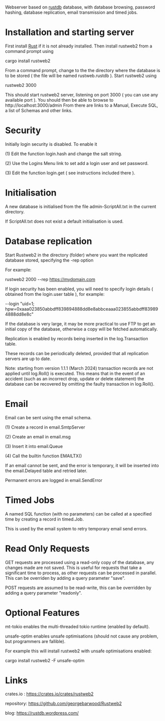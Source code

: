 Webserver based on [rustdb](https://github.com/georgebarwood/RustDB) database, 
with database browsing, password hashing, database replication, email transmission and timed jobs.

Installation and starting server
================================
First install [Rust](https://www.rust-lang.org/tools/install) if it is not already installed.
Then install rustweb2 from a command prompt using

cargo install rustweb2

From a command prompt, change to the the directory where the database is to be stored ( the file will be named rustweb.rustdb ). 
Start rustweb2 using

rustweb2 3000

This should start rustweb2 server, listening on port 3000 ( you can use any available port ).
You should then be able to browse to http://localhost:3000/admin
From there are links to a Manual, Execute SQL, a list of Schemas and other links.

Security
========

Initially login security is disabled. To enable it 

(1) Edit the function login.hash and change the salt string.

(2) Use the Logins Menu link to set add a login user and set password.

(3) Edit the function login.get ( see instructions included there ).

Initialisation
==============
A new database is initialised from the file admin-ScriptAll.txt in the current directory.

If ScriptAll.txt does not exist a default initialisation is used.

Database replication
====================

Start Rustweb2 in the directory (folder) where you want the replicated database stored, specifying the  -rep option

For example:

rustweb2 2000 --rep https://mydomain.com

If login security has been enabled, you will need to specify login details ( obtained from the login.user table ), for example:

--login "uid=1; hpw=0xaaa023850abbdff839894888dd8e8abbceaaa023855abbdff839894888dd8e8c"

If the database is very large, it may be more practical to use FTP to get an initial copy of the database, otherwise a copy will be fetched automatically.

Replication is enabled by records being inserted in the log.Transaction table. 

These records can be periodically deleted, provided that all replication servers are up to date.

Note: starting from version 1.1.1 (March 2024) transaction records are not applied until log.Roll() is executed. 
This means that in the event of an accident (such as an incorrect drop, update or delete statement) the database can be recovered by omitting the faulty transaction in log.Roll().

Email
=====

Email can be sent using the email schema.

(1) Create a record in email.SmtpServer

(2) Create an email in email.msg

(3) Insert it into email.Queue

(4) Call the builtin function EMAILTX()

If an email cannot be sent, and the error is temporary, it will be inserted into the email.Delayed table and retried later.

Permanent errors are logged in email.SendError

Timed Jobs
==========

A named SQL function (with no parameters) can be called at a specified time by creating a record in timed.Job.

This is used by the email system to retry temporary email send errors.

Read Only Requests
==================

GET requests are processed using a read-only copy of the database, any changes made are not saved.
This is useful for requests that take a significant time to process, as other requests can be processed in parallel.
This can be overriden by adding a query parameter "save".

POST requests are assumed to be read-write, this can be overridden by adding a query parameter "readonly".

Optional Features
=================
mt-tokio enables the multi-threaded tokio runtime (enabled by default).

unsafe-optim enables unsafe optimisations (should not cause any problem, but programmers are fallible).

For example this will install rustweb2 with unsafe optimisations enabled:

cargo install rustweb2 -F unsafe-optim

Links
=====

crates.io : https://crates.io/crates/rustweb2

repository: https://github.com/georgebarwood/Rustweb2

blog: https://rustdb.wordpress.com/

